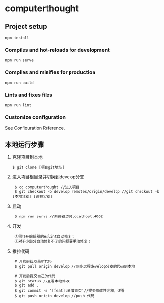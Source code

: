# computerthought

## Project setup
```
npm install
```

### Compiles and hot-reloads for development
```
npm run serve
```

### Compiles and minifies for production
```
npm run build
```

### Lints and fixes files
```
npm run lint
```

### Customize configuration
See [Configuration Reference](https://cli.vuejs.org/config/).


## 本地运行步骤

1. 克隆项目到本地

       $ git clone [项目git地址]

2. 进入项目根目录并切换到develop分支

        $ cd computerthought //进入项目
        $ git checkout -b develop remotes/origin/develop //git checkout -b [本地分支] [远程分支]

3. 启动

        $ npm run serve //浏览器访问localhost:4002

4. 开发

        ①需打开编辑器的eslint自动修复；
        ②对于小部分自动修复不了的问题要手动修复；
5. 推拉代码

        # 开发前拉取最新代码
        $ git pull origin develop //同步远程develop分支的代码到本地

        # 开发后提交自己的代码
        $ git status //查看本地修改
        $ git add . 
        $ git commit -m '[feat]:新增首页'//提交修改并注释，详看
        $ git push origin develop //push 代码
        